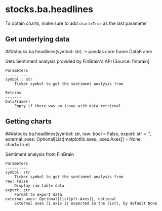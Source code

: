 # stocks.ba.headlines

To obtain charts, make sure to add `chart=True` as the last parameter

## Get underlying data 
###stocks.ba.headlines(symbol: str) -> pandas.core.frame.DataFrame

Gets Sentiment analysis provided by FinBrain's API [Source: finbrain]

    Parameters
    ----------
    symbol : str
        Ticker symbol to get the sentiment analysis from

    Returns
    -------
    DataFrame()
        Empty if there was an issue with data retrieval

## Getting charts 
###stocks.ba.headlines(symbol: str, raw: bool = False, export: str = '', external_axes: Optional[List[matplotlib.axes._axes.Axes]] = None, chart=True)

Sentiment analysis from FinBrain

    Parameters
    ----------
    symbol: str
        Ticker symbol to get the sentiment analysis from
    raw: False
        Display raw table data
    export: str
        Format to export data
    external_axes: Optional[List[plt.Axes]], optional
        External axes (1 axis is expected in the list), by default None
